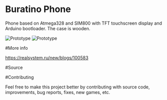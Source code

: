 # Buratino Phone
Phone based on Atmega328 and SIM800 with TFT touchscreen display and Arduino bootloader. The case is wooden.

![Prototype](https://realsystem.ru/new/sites/default/files/imagecache/product/img_20190531_194437.jpg)
![Prototype](https://realsystem.ru/new/sites/default/files/imagecache/galleryformatter_slide/img_20190523_203713.jpg)

#More info

https://realsystem.ru/new/blogs/100583

#Source


#Contributing

Feel free to make this project better by contributing with source code, improvements, bug reports, fixes, new games, etc.
